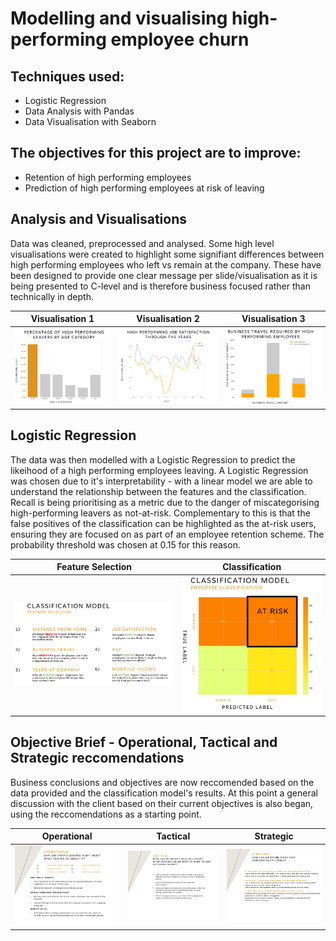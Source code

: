 # Modelling and visualising high-performing employee churn

## Techniques used:
- Logistic Regression
- Data Analysis with Pandas
- Data Visualisation with Seaborn


## The objectives for this project are to improve:
- Retention of high performing employees
- Prediction of high performing employees at risk of leaving

## Analysis and Visualisations

Data was cleaned, preprocessed and analysed. Some high level visualisations were created to highlight some signifiant differences between high performing employees who left vs remain at the company. These have been designed to provide one clear message per slide/visualisation as it is being presented to C-level and is therefore business focused rather than technically in depth.

Visualisation 1            |  Visualisation 2          |  Visualisation 3                    
:-------------------------:|:-------------------------:|:-------------------------:
![Alt text](presentation_pictures/data_vis_1.png)  |  ![Alt text](presentation_pictures/data_vis_2.png)|  ![Alt text](presentation_pictures/data_vis_3.png)

## Logistic Regression

The data was then modelled with a Logistic Regression to predict the likeihood of a high performing employees leaving. A Logistic Regression was chosen due to it's interpretability - with a linear model we are able to understand the relationship between the features and the classification. Recall is being prioritising as a metric due to the danger of miscategorising high-performing leavers as not-at-risk. Complementary to this is that the false positives of the classification can be highlighted as the at-risk users, ensuring they are focused on as part of an employee retention scheme. The probability threshold was chosen at 0.15 for this reason.

Feature Selection          |  Classification
:-------------------------:|:-------------------------:
![Alt text](presentation_pictures/log_reg_1.png)  |  ![Alt text](presentation_pictures/log_reg_2.png)

## Objective Brief - Operational, Tactical and Strategic reccomendations

Business conclusions and objectives are now reccomended based on the data provided and the classification model's results. At this point a general discussion with the client based on their current objectives is also began, using the reccomendations as a starting point.

Operational            |  Tactical          |  Strategic                    
:-------------------------:|:-------------------------:|:-------------------------:
![Alt text](presentation_pictures/conc_1.png)  |  ![Alt text](presentation_pictures/conc_2.png)|  ![Alt text](presentation_pictures/conc_3.png)
